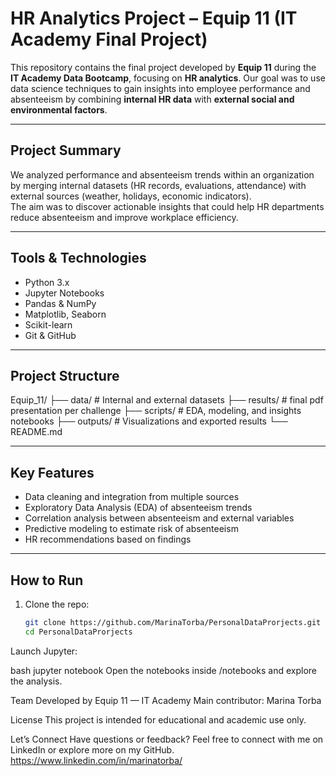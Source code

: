 #  HR Analytics Project – Equip 11 (IT Academy Final Project)

This repository contains the final project developed by **Equip 11** during the **IT Academy Data Bootcamp**, focusing on **HR analytics**. Our goal was to use data science techniques to gain insights into employee performance and absenteeism by combining **internal HR data** with **external social and environmental factors**.

---

## Project Summary

We analyzed performance and absenteeism trends within an organization by merging internal datasets (HR records, evaluations, attendance) with external sources (weather, holidays, economic indicators).  
The aim was to discover actionable insights that could help HR departments reduce absenteeism and improve workplace efficiency.

---

##  Tools & Technologies

- Python 3.x  
- Jupyter Notebooks  
- Pandas & NumPy  
- Matplotlib, Seaborn  
- Scikit-learn  
- Git & GitHub

---

##  Project Structure

Equip_11/
├── data/ # Internal and external datasets
├── results/ # final pdf presentation per challenge
├── scripts/ # EDA, modeling, and insights notebooks
├── outputs/ # Visualizations and exported results
└── README.md

---

##  Key Features

-  Data cleaning and integration from multiple sources  
-  Exploratory Data Analysis (EDA) of absenteeism trends  
-  Correlation analysis between absenteeism and external variables  
-  Predictive modeling to estimate risk of absenteeism  
-  HR recommendations based on findings

---

##  How to Run

1. Clone the repo:
   ```bash
   git clone https://github.com/MarinaTorba/PersonalDataProrjects.git
   cd PersonalDataProrjects
Launch Jupyter:

bash
jupyter notebook
Open the notebooks inside /notebooks and explore the analysis.

Team
Developed by Equip 11 — IT Academy
Main contributor: Marina Torba


License
This project is intended for educational and academic use only.

Let’s Connect
Have questions or feedback? Feel free to connect with me on LinkedIn or explore more on my GitHub.
https://www.linkedin.com/in/marinatorba/
